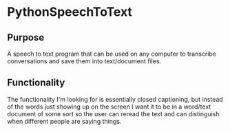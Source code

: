 # PythonSpeechToText
## Purpose
A speech to text program that can be used on any computer to transcribe conversations and save them into text/document files.

## Functionality
The functionality I'm looking for is essentially closed captioning, but instead of the words just showing up on the screen I want it to be in a word/text document of some sort so the user can reread the text and can distinguish when different people are saying things.
